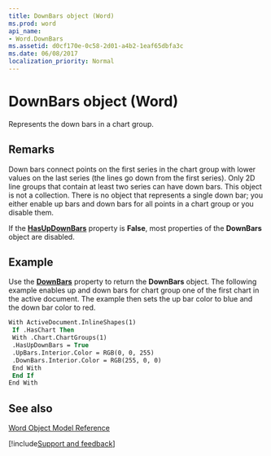 ```yaml
---
title: DownBars object (Word)
ms.prod: word
api_name:
- Word.DownBars
ms.assetid: d0cf170e-0c58-2d01-a4b2-1eaf65dbfa3c
ms.date: 06/08/2017
localization_priority: Normal
---
```



# DownBars object (Word)

Represents the down bars in a chart group.


## Remarks

 Down bars connect points on the first series in the chart group with lower values on the last series (the lines go down from the first series). Only 2D line groups that contain at least two series can have down bars. This object is not a collection. There is no object that represents a single down bar; you either enable up bars and down bars for all points in a chart group or you disable them.

If the  **[HasUpDownBars](Word.ChartGroup.HasUpDownBars.md)** property is **False**, most properties of the **DownBars** object are disabled.


## Example

Use the  **[DownBars](Word.ChartGroup.DownBars.md)** property to return the **DownBars** object. The following example enables up and down bars for chart group one of the first chart in the active document. The example then sets the up bar color to blue and the down bar color to red.


```vb
With ActiveDocument.InlineShapes(1) 
 If .HasChart Then 
 With .Chart.ChartGroups(1) 
 .HasUpDownBars = True 
 .UpBars.Interior.Color = RGB(0, 0, 255) 
 .DownBars.Interior.Color = RGB(255, 0, 0) 
 End With 
 End If 
End With 

```


## See also


[Word Object Model Reference](overview/Word/object-model.md)

[!include[Support and feedback](~/includes/feedback-boilerplate.md)]
